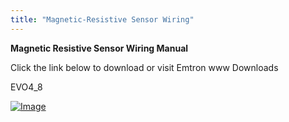 ```yaml
---
title: "Magnetic-Resistive Sensor Wiring"
---
```


**Magnetic Resistive Sensor Wiring Manual**


Click the link below to download or visit Emtron www Downloads


EVO4\_8

[![Image](</lib/NewItem581.png>)](<https://emtron.world/download/2599/> "target=\"\_blank\"")
